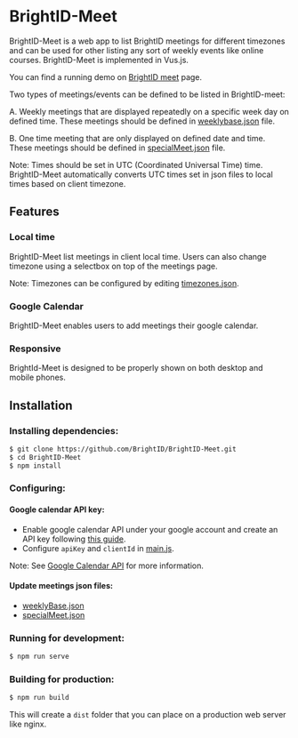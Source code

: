 # BrightID-Meet

BrightID-Meet is a web app to list BrightID meetings for different timezones and can be used for other listing any sort of weekly events like online courses.
BrightID-Meet is implemented in Vus.js.

You can find a running demo on [BrightID meet](https://brightid.org/meet) page.

Two types of meetings/events can be defined to be listed in BrightID-meet:

A. Weekly meetings that are displayed repeatedly on a specific week day on defined time. These meetings should be defined in [weeklybase.json](https://github.com/BrightID/BrightID-Meet/blob/main/src/static/weeklybase.json) file.

B. One time meeting that are only displayed on defined date and time. These meetings should be defined in [specialMeet.json](https://github.com/BrightID/BrightID-Meet/blob/main/src/static/specialMeeting.json) file.

Note: Times should be set in UTC (Coordinated Universal Time) time. BrightID-Meet automatically converts UTC times set in json files to local times based on client timezone.

## Features
### Local time

BrightID-Meet list meetings in client local time. Users can also change timezone using a selectbox on top of the meetings page.

Note: Timezones can be configured by editing [timezones.json](https://github.com/BrightID/BrightID-Meet/blob/main/src/static/timezones.json).

### Google Calendar
BrightID-Meet enables users to add meetings their google calendar.

### Responsive
BrightId-Meet is designed to be properly shown on both desktop and mobile phones.

## Installation

### Installing dependencies:
```bash
$ git clone https://github.com/BrightID/BrightID-Meet.git
$ cd BrightID-Meet
$ npm install
```

### Configuring:
#### Google calendar API key:
- Enable google calendar API under your google account and create an API key following [this guide](https://developers.google.com/calendar/quickstart/js).
- Configure `apiKey` and `clientId` in [main.js](https://github.com/BrightID/BrightID-Meet/blob/main/src/main.js#L8).

Note: See [Google Calendar API]( https://developers.google.com/calendar/overview) for more information.

#### Update meetings json files:

- [weeklyBase.json](https://github.com/BrightID/BrightID-Meet/blob/main/public/weeklyBase.json)
- [specialMeet.json](https://github.com/BrightID/BrightID-Meet/blob/main/public/specialMeeting.json)

### Running for development:
```bash
$ npm run serve
```
### Building for production:
```bash
$ npm run build
```
This will create a `dist` folder that you can place on a production web server like nginx.